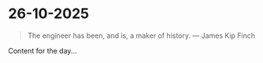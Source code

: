 # 26-10-2025

> The engineer has been, and is, a maker of history. — James Kip Finch

Content for the day...

